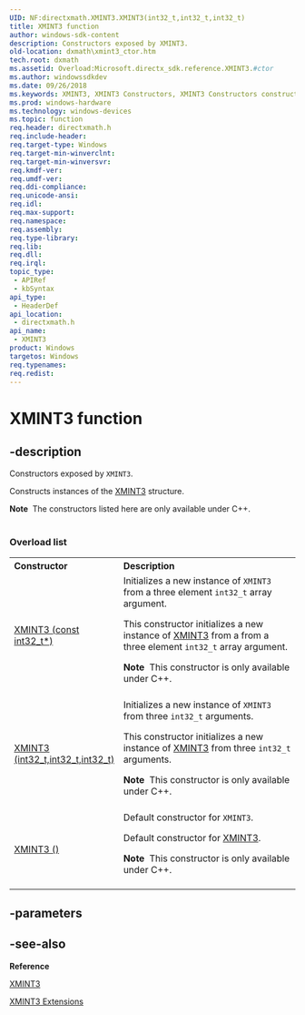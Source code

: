 ```yaml
---
UID: NF:directxmath.XMINT3.XMINT3(int32_t,int32_t,int32_t)
title: XMINT3 function
author: windows-sdk-content
description: Constructors exposed by XMINT3.
old-location: dxmath\xmint3_ctor.htm
tech.root: dxmath
ms.assetid: Overload:Microsoft.directx_sdk.reference.XMINT3.#ctor
ms.author: windowssdkdev
ms.date: 09/26/2018
ms.keywords: XMINT3, XMINT3 Constructors, XMINT3 Constructors constructors [DirectX Math Support APIs], directxmath/XMINT3 Constructors, dxmath.xmint3_ctor
ms.prod: windows-hardware
ms.technology: windows-devices
ms.topic: function
req.header: directxmath.h
req.include-header: 
req.target-type: Windows
req.target-min-winverclnt: 
req.target-min-winversvr: 
req.kmdf-ver: 
req.umdf-ver: 
req.ddi-compliance: 
req.unicode-ansi: 
req.idl: 
req.max-support: 
req.namespace: 
req.assembly: 
req.type-library: 
req.lib: 
req.dll: 
req.irql: 
topic_type:
 - APIRef
 - kbSyntax
api_type:
 - HeaderDef
api_location:
 - directxmath.h
api_name:
 - XMINT3
product: Windows
targetos: Windows
req.typenames: 
req.redist: 
---
```


# XMINT3 function


## -description


<span>Constructors exposed by <code>XMINT3</code>.

Constructs instances of the <a href="https://msdn.microsoft.com/9924ed70-e6f8-4040-aab1-977bc3f197e6">XMINT3</a> structure.

<div class="alert"><b>Note</b>  The constructors listed here are only available under C++.</div>
<div> </div></span><h3>Overload list</h3><table>
<tr>
<th align="left" width="37%">Constructor</th>
<th align="left" width="63%">Description</th>
</tr>
<tr>
<td align="left" width="37%">
<a href="https://msdn.microsoft.com/6826a22b-8250-4089-8f50-049bac192f39">XMINT3 (const int32_t*)</a>
</td>
<td align="left" width="63%">
Initializes a new instance of <code>XMINT3</code> from a three element <code>int32_t</code> array argument.

This constructor initializes a new instance of <a href="https://msdn.microsoft.com/9924ed70-e6f8-4040-aab1-977bc3f197e6">XMINT3</a> from a from a three element
  <code>int32_t</code> array argument.

<div class="alert"><b>Note</b>  This constructor is only available under C++.</div>
<div> </div>
</td>
</tr>
<tr>
<td align="left" width="37%">
<a href="https://msdn.microsoft.com/aac16c54-bc94-4c3c-9b65-c96763d44448">XMINT3 (int32_t,int32_t,int32_t)</a>
</td>
<td align="left" width="63%">
Initializes a new instance of <code>XMINT3</code> from three <code>int32_t</code> arguments.

This constructor initializes a new instance of <a href="https://msdn.microsoft.com/9924ed70-e6f8-4040-aab1-977bc3f197e6">XMINT3</a> from three <code>int32_t</code> arguments.

<div class="alert"><b>Note</b>  This constructor is only available under C++.</div>
<div> </div>
</td>
</tr>
<tr>
<td align="left" width="37%">
<a href="https://msdn.microsoft.com/2027649f-b6c6-4fbb-8d3b-d56b61630390">XMINT3 ()</a>
</td>
<td align="left" width="63%">
Default constructor for <code>XMINT3</code>.

Default constructor for <a href="https://msdn.microsoft.com/9924ed70-e6f8-4040-aab1-977bc3f197e6">XMINT3</a>.

<div class="alert"><b>Note</b>  This constructor is only available under C++.</div>
<div> </div>
</td>
</tr>
</table>

## -parameters


## -see-also




<b>Reference</b>



<a href="https://msdn.microsoft.com/9924ed70-e6f8-4040-aab1-977bc3f197e6">XMINT3</a>



<a href="https://msdn.microsoft.com/b1903568-6563-4304-a778-9574f08a5eec">XMINT3 Extensions</a>
 

 

